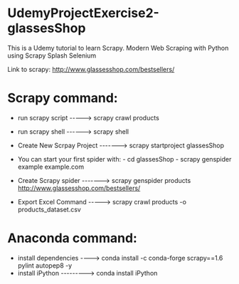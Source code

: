 # UdemyProjectExercise2-glassesShop

This is a Udemy tutorial to learn Scrapy. Modern Web Scraping with Python using Scrapy Splash Selenium

Link to scrapy: http://www.glassesshop.com/bestsellers/

# Scrapy command:
- run scrapy script -----> scrapy crawl products

- run scrapy shell ------> scrapy shell

- Create New Scrpay Project -------> scrapy startproject glassesShop

- You can start your first spider with: 
      - cd glassesShop 
      - scrapy genspider example example.com

- Create Scrapy spider -------> scrapy genspider products http://www.glassesshop.com/bestsellers/

- Export Excel Command -----> scrapy crawl products -o products_dataset.csv

# Anaconda command:
- install dependencies ----> conda install -c conda-forge scrapy==1.6 pylint autopep8 -y
- install iPython ---------> conda install iPython

